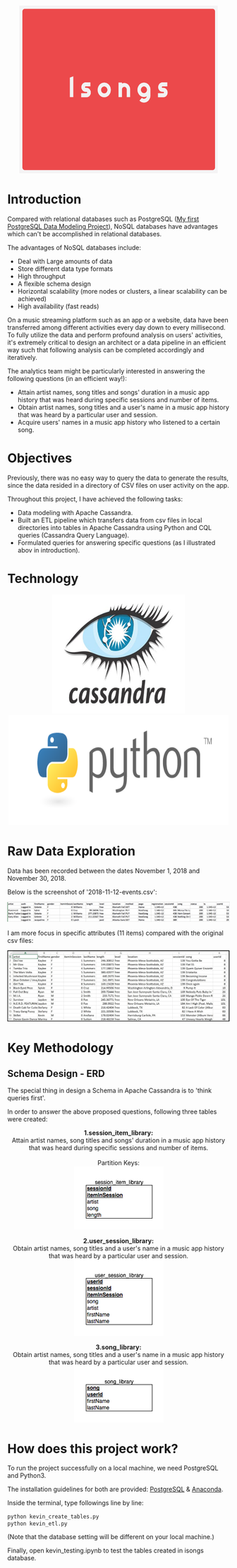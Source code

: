 <p align="middle">
  <img width="450" height="380" src="https://github.com/tsenhungwu/Data-Engineer-Project/blob/master/Isongs/Images/Isongs.png" />
  
# Introduction
Compared with relational databases such as PostgreSQL ([My first PostgreSQL Data Modeling Project](https://github.com/tsenhungwu/Data-Engineer-Project/tree/master/Isongs)), NoSQL databases have advantages which can't be accomplished in relational databases.

The advantages of NoSQL databases include:
  - Deal with Large amounts of data
  - Store different data type formats
  - High throughput
  - A flexible schema design
  - Horizontal scalability (more nodes or clusters, a linear scalability can be achieved)
  - High availability (fast reads)

    
On a music streaming platform such as an app or a website, data have been transferred among different activities every day down to every millisecond.
To fully utilize the data and perform profound analysis on users' activities, it's extremely critical to design an architect or a data pipeline in an efficient way such that following analysis can be completed accordingly and iteratively.

The analytics team might be particularly interested in answering the following questions (in an efficient way!): 
  - Attain artist names, song titles and songs' duration in a music app history that was heard during specific sessions and number of items.
  - Obtain artist names, song titles and a user's name in a music app history that was heard by a particular user and session.
  - Acquire users' names in a music app history who listened to a certain song.

# Objectives
Previously, there was no easy way to query the data to generate the results, since the data resided in a directory of CSV files on user activity on the app.

Throughout this project, I have achieved the following tasks:

- Data modeling with Apache Cassandra.
- Built an ETL pipeline which transfers data from csv files in local directories into tables in Apache Cassandra using Python and CQL queries (Cassandra Query Language).
- Formulated queries for answering specific questions (as I illustrated abov in introduction).


# Technology
<p align="middle">
  <img height="270" width="300" src="https://github.com/tsenhungwu/Data-Engineer-Project/blob/master/Isongs_Apache_Cassandra/Images/Apache_Cassandra.jpg" />
  <img height="250" width="500" src="https://github.com/tsenhungwu/Data-Engineer-Project/blob/master/Isongs/Images/Python.png" />
</p>


# Raw Data Exploration
Data has been recorded between the dates November 1, 2018 and November 30, 2018.

Below is the screenshot of '2018-11-12-events.csv':

<img src="https://github.com/tsenhungwu/Data-Engineer-Project/blob/master/Isongs_Apache_Cassandra/Images/2018.11.12_event.png"/> 

I am more focus in specific attributes (11 items) compared with the original csv files:

<img src="https://github.com/tsenhungwu/Data-Engineer-Project/blob/master/Isongs_Apache_Cassandra/Images/image_event_datafile_new.jpg"/> 


# Key Methodology

## Schema Design - ERD
The special thing in design a Schema in Apache Cassandra is to 'think queries first'.

In order to answer the above proposed questions, following three tables were created: 

<p align="center">
  <b>1.session_item_library:</b>
  <br>Attain artist names, song titles and songs' duration in a music app history that was heard during specific sessions and number of items.<br>
  <br>Partition Keys: <br>
  <img src="https://github.com/tsenhungwu/Data-Engineer-Project/blob/master/Isongs_Apache_Cassandra/Images/session_item_library.png" />
</p>


<p align="center">
  <b>2.user_session_library:</b>
  <br>Obtain artist names, song titles and a user's name in a music app history that was heard by a particular user and session.<br>
  <img src="https://github.com/tsenhungwu/Data-Engineer-Project/blob/master/Isongs_Apache_Cassandra/Images/user_session_library.png" />
</p>


<p align="center">
  <b>3.song_library:</b>
  <br>Obtain artist names, song titles and a user's name in a music app history that was heard by a particular user and session.<br>
  <img src="https://github.com/tsenhungwu/Data-Engineer-Project/blob/master/Isongs_Apache_Cassandra/Images/song_library.png" />
</p>





# How does this project work?
To run the project successfully on a local machine, we need PostgreSQL and Python3. 

The installation guidelines for both are provided: [PostgreSQL](https://www.codementor.io/engineerapart/getting-started-with-postgresql-on-mac-osx-are8jcopb) &  [Anaconda](https://www.datacamp.com/community/tutorials/installing-anaconda-mac-os-x).


Inside the terminal, type followings line by line:
```
python kevin_create_tables.py
python kevin_etl.py
```
(Note that the database setting will be different on your local machine.)

Finally, open kevin_testing.ipynb to test the tables created in isongs database.
